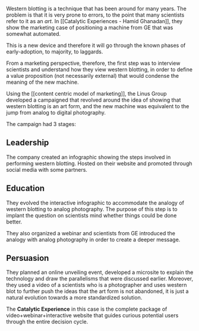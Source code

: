 Western blotting is a technique that has been around for many years. The problem is that it is very prone to errors, to the point that many scientists refer to it as an *art*. In [[Catalytic Experiences - Hamid Ghanadan]], they show the marketing case of positioning a machine from GE that was somewhat automated. 

This is a new device and therefore it will go through the known phases of early-adoption, to majority, to laggards. 

From a marketing perspective, therefore, the first step was to interview scientists and understand how they view western blotting, in order to define a value proposition (not necessarily external) that would condense the meaning of the new machine. 

Using the [[content centric model of marketing]], the Linus Group developed a campaigned that revolved around the idea of showing that western blotting is an art form, and the new machine was equivalent to the jump from analog to digital photography. 

The campaign had 3 stages:

## Leadership
The company created an infographic showing the steps involved in performing western blotting. Hosted on their website and promoted through social media with some partners. 

## Education
They evolved the interactive infographic to accommodate the analogy of western blotting to analog photography. The purpose of this step is to implant the question on scientists mind whether things could be done better. 

They also organized a webinar and scientists from GE introduced the analogy with analog photography in order to create a deeper message. 

## Persuasion
They planned an online unveiling event, developed a microsite to explain the technology and draw the parallelisms that were discussed earlier. Moreover, they used a video of a scientists who is a photographer and uses western blot to further push the ideas that the art form is not abandoned, it is just a natural evolution towards a more standardized solution. 

The **Catalytic Experience** in this case is the complete package of video+webinar+interactive website that guides curious potential users through the entire decision cycle. 